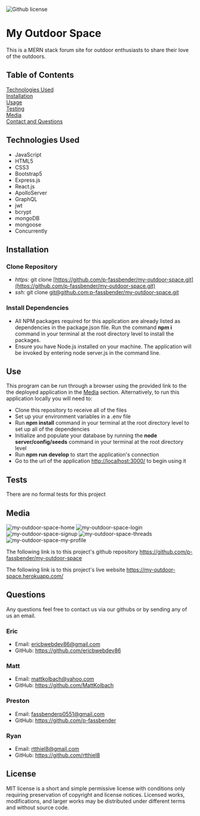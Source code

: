 ![Github license](https://img.shields.io/badge/license-MIT-green.svg)

# My Outdoor Space 

This is a MERN stack forum site for outdoor enthusiasts to share their love of the outdoors. 

## Table of Contents
[Technologies Used](#technologies-used) <br>
[Installation](#installation) <br>
[Usage](#use) <br>
[Testing](#tests) <br>
[Media](#media) <br>
[Contact and Questions](#questions) <br>
  

## Technologies Used
* JavaScript
* HTML5
* CSS3
* Bootstrap5
* Express.js
* React.js
* ApolloServer
* GraphQL
* jwt
* bcrypt
* mongoDB
* mongoose
* Concurrently

## Installation
### Clone Repository
* *https:* git clone [https://github.com/p-fassbender/my-outdoor-space.git](https://github.com/p-fassbender/my-outdoor-space.git)
* *ssh:* git clone [git@github.com:p-fassbender/my-outdoor-space.git](git@github.com:p-fassbender/my-outdoor-space.git)

### Install Dependencies
* All NPM packages required for this application are already listed as dependencies in the package.json file. Run the command **npm i** command in your terminal at the root directory level to install the packages.
* Ensure you have Node.js installed on your machine. The application will be invoked by entering node server.js in the command line.

## Use
This program can be run through a browser using the provided link to the the deployed application in the [Media](#media) section. Alternatively, to run this application locally you will need to:

* Clone this repository to receive all of the files
* Set up your environment variables in a .env file
* Run **npm install** command in your terminal at the root directory level to set up all of the dependencies
* Initialize and populate your database by running the **node server/config/seeds** command in your terminal at the root directory level
* Run **npm run develop** to start the application's connection
* Go to the url of the application [http://localhost:3000/](http://localhost:3000/) to begin using it

## Tests
There are no formal tests for this project

## Media
![my-outdoor-space-home](https://user-images.githubusercontent.com/36012762/167975766-36d757cc-97d7-4d03-93a1-e06881d3ac2f.png)
![my-outdoor-space-login](https://user-images.githubusercontent.com/36012762/167975793-99ae6f01-e270-48ab-a424-774921ab26d5.png)
![my-outdoor-space-signup](https://user-images.githubusercontent.com/36012762/167975806-9fe7a875-a6e8-48f7-937a-ea940042257b.png)
![my-outdoor-space-threads](https://user-images.githubusercontent.com/36012762/167975826-9d6d06bb-baaa-4563-9771-42604f7ee2a0.png)
![my-outdoor-space-my-profile](https://user-images.githubusercontent.com/36012762/167975830-92e506a9-a0e6-4bb9-b511-1eda84bb046d.png)

The following link is to this project's github repository
https://github.com/p-fassbender/my-outdoor-space

The following link is to this project's live website
https://my-outdoor-space.herokuapp.com/ 

## Questions
Any questions feel free to contact us via our githubs or by sending any of us an email. <br/>
### Eric
* Email: ericbwebdev86@gmail.com   
* GitHub: https://github.com/ericbwebdev86
### Matt
* Email: mattkolbach@yahoo.com
* GitHub: https://github.com/MattKolbach
### Preston
* Email: fassbenderp0551@gmail.com
* GitHub:  https://github.com/p-fassbender
### Ryan
* Email: rtthiel8@gmail.com
* GitHub: https://github.com/rtthiel8

## License
MIT license is a short and simple permissive license with conditions only requiring preservation of copyright and license notices. Licensed works, modifications, and larger works may be distributed under different terms and without source code.
